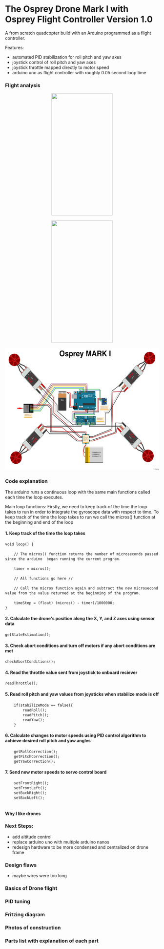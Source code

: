 # The Osprey Drone Mark I with Osprey Flight Controller Version 1.0
A from scratch quadcopter build with an Arduino programmed as a flight controller. 

Features:
* automated PID stabilization for roll pitch and yaw axes 
* joystick control of roll pitch and yaw axes 
* joystick throttle mapped directly to motor speed
* arduino uno as flight controller with roughly 0.05 second loop time

### Flight analysis 
<p align="center">
<img src="/images/flightTests/test1.gif" style="width:200px;height:400px;"/>
</p>

<p align="center">
<img src="/images/flightTests/test2.gif" style="width:200px;height:400px;"/>
</p>

<p align="center">
<img src="/images/fritzing.jpg" style="width:600px;height:400px;"/>
</p>



### Code explanation 
The arduino runs a continuous loop with the same main functions called each time the loop executes.

Main loop functions: 
Firstly, we need to keep track of the time the loop takes to run in order to integrate the gyroscope data with respect to time. To keep track of the time the loop takes to run we call the micros() function at the beginning and end of the loop 

#### 1. Keep track of the time the loop takes
```
void loop() {

    // The micros() function returns the number of microseconds passed since the arduino  began running the current program.

    timer = micros();

    // All functions go here //
    
    // Call the micros function again and subtract the new microsecond value from the value returned at the beginning of the program.

    timeStep = (float) (micros() - timer)/1000000;
}
```

#### 2. Calculate the drone's position along the X, Y, and Z axes using sensor data
```
getStateEstimation();
```

#### 3. Check abort conditions and turn off motors if any abort conditions are met
```
checkAbortConditions();
```

#### 4. Read the throttle value sent from joystick to onboard reciever
```
readThrottle();
```

#### 5. Read roll pitch and yaw values from joysticks when stabilize mode is off
```
    if(stabilizeMode == false){
        readRoll();
        readPitch();
        readYaw();
    }
```

#### 6. Calculate changes to motor speeds using PID control algorithm to achieve desired roll pitch and yaw angles 
```
    getRollCorrection();
    getPitchCorrection();
    getYawCorrection();
```   
#### 7. Send new motor speeds to servo control board
```
    setFrontRight();
    setFrontLeft();
    setBackRight();
    setBackLeft();
    
```

#### Why I like drones 

### Next Steps:
* add altitude control 
* replace arduino uno with multiple arduino nanos
* redesign hardware to be more condensed and centralized on drone frame

### Design flaws 
* maybe wires were too long 


### Basics of Drone flight 

### PID tuning 
### Fritzing diagram
### Photos of construction
### Parts list with explanation of each part


